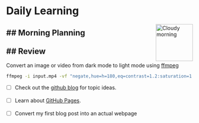<h1>Daily Learning</h1>
<img alt="Cloudy morning" src="https://octodex.github.com/images/cloud.jpg" width="100" align="right">
<h2>## Morning Planning<br></br>
## Review</h2>

Convert an image or video from dark mode to light mode using [ffmpeg](https://www.ffmpeg.org)

```bash
ffmpeg -i input.mp4 -vf "negate,hue=h=180,eq=contrast=1.2:saturation=1.1" output.mp4
```

- [ ] Check out the [github blog](https://github.blog/) for topic ideas. 
<br></br>
- [ ] Learn about [GitHub Pages](https://skills.github.com/#first-day-on-github).
<br></br>
- [ ] Convert my first blog post into an actual webpage
